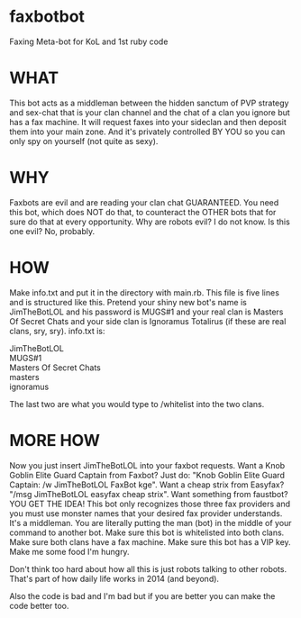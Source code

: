faxbotbot
=========

Faxing Meta-bot for KoL and 1st ruby code


WHAT
====

This bot acts as a middleman between the hidden sanctum of PVP strategy and sex-chat that is your clan channel and the chat of a clan you ignore but has a fax machine.  It will request faxes into your sideclan and then deposit them into your main zone.  And it's privately controlled BY YOU so you can only spy on yourself (not quite as sexy).


WHY
===

Faxbots are evil and are reading your clan chat GUARANTEED.  You need this bot, which does NOT do that, to counteract the OTHER bots that for sure do that at every opportunity.  Why are robots evil?  I do not know.  Is this one evil?  No, probably.


HOW
===

Make info.txt and put it in the directory with main.rb.  This file is five lines and is structured like this.  Pretend your shiny new bot's name is JimTheBotLOL and his password is MUGS#1 and your real clan is Masters Of Secret Chats and your side clan is Ignoramus Totalirus (if these are real clans, sry, sry).  info.txt is:

JimTheBotLOL  
MUGS#1  
Masters Of Secret Chats  
masters  
ignoramus  

The last two are what you would type to /whitelist into the two clans.

MORE HOW
========

Now you just insert JimTheBotLOL into your faxbot requests.  Want a Knob Goblin Elite Guard Captain from Faxbot?  Just do: "Knob Goblin Elite Guard Captain: /w JimTheBotLOL FaxBot kge".  Want a cheap strix from Easyfax? "/msg JimTheBotLOL easyfax cheap strix".  Want something from faustbot?  YOU GET THE IDEA!  This bot only recognizes those three fax providers and you must use monster names that your desired fax provider understands.  It's a middleman.  You are literally putting the man (bot) in the middle of your command to another bot.  Make sure this bot is whitelisted into both clans.  Make sure both clans have a fax machine.  Make sure this bot has a VIP key.  Make me some food I'm hungry.

Don't think too hard about how all this is just robots talking to other robots.  That's part of how daily life works in 2014 (and beyond).

Also the code is bad and I'm bad but if you are better you can make the code better too.
